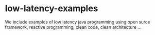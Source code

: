 # low-latency-examples
We include examples of low latency java programming using open surce framework, reactive programming, clean code, clean architecture ...
